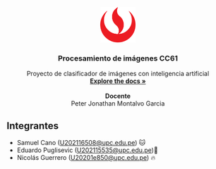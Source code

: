 <!-- HEADER PROJECT LOGO -->
<div align="center">
  <a href="https://github.com/SamuelCano03/Procesamiento-de-imagenes-CC61.git">
    <img src="upcLogo.png" alt="Logo UPC" width="80" height="80">
  </a>

  <h3 align="center">Procesamiento de imágenes CC61</h3>

  <p align="center">
    Proyecto de clasificador de imágenes con inteligencia artificial
    <br/>
    <a href="https://github.com/SamuelCano03/Procesamiento-de-imagenes-CC61.git"><strong>Explore the docs »</strong></a>
    <br/>
    <br/>
    <strong>Docente</strong>
    <br/>
    Peter Jonathan Montalvo Garcia 
  </p>
</div>

<!-- TEAM MEMBERS -->
## Integrantes

- Samuel Cano (U202116508@upc.edu.pe) 🐱
- Eduardo Puglisevic (U202115535@upc.edu.pe)🏀
- Nicolás Guerrero (U20201e850@upc.edu.pe) 🔥
